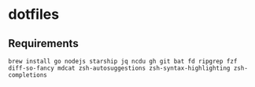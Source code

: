 # dotfiles

## Requirements

`brew install go nodejs starship jq ncdu gh git bat fd ripgrep fzf diff-so-fancy mdcat zsh-autosuggestions zsh-syntax-highlighting zsh-completions`
